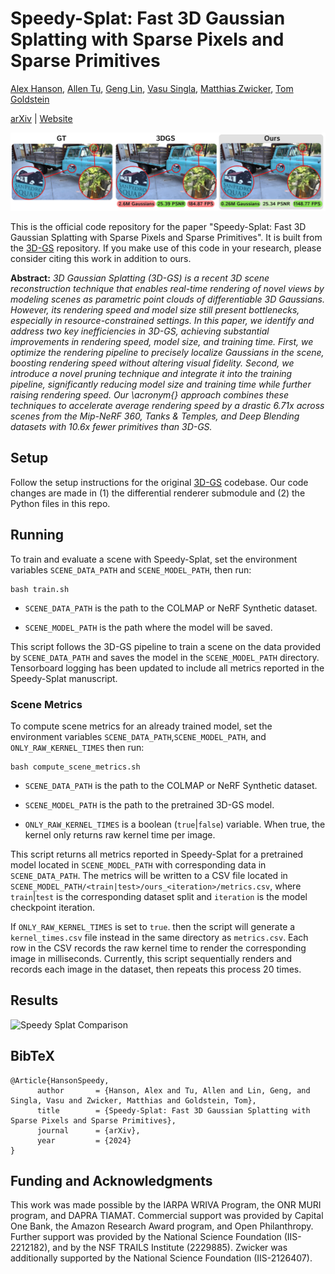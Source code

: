 # Speedy-Splat: Fast 3D Gaussian Splatting with Sparse Pixels and Sparse Primitives

[Alex Hanson](https://www.cs.umd.edu/~hanson/), [Allen Tu](https://tuallen.github.io), [Geng Lin](https://www.cs.umd.edu/people/geng), [Vasu Singla](https://vasusingla.github.io/), [Matthias Zwicker](https://www.cs.umd.edu/~zwicker/), [Tom Goldstein](https://www.cs.umd.edu/~tomg/)

[arXiv]() | [Website](https://speedysplat.github.io)

<img src="assets/speedy_splat_cover.png" alt="Speedy Splat Cover" />

This is the official code repository for the paper "Speedy-Splat: Fast 3D Gaussian Splatting with Sparse Pixels and Sparse Primitives". It is built from the [3D-GS](https://github.com/graphdeco-inria/gaussian-splatting) repository. If you make use of this code in your research, please consider citing this work in addition to ours.


**Abstract:** *3D Gaussian Splatting (3D-GS) is a recent 3D scene reconstruction technique that enables real-time rendering of novel views by modeling scenes as parametric point clouds of differentiable 3D Gaussians.  However, its rendering speed and model size still present bottlenecks, especially in resource-constrained settings.  In this paper, we identify and address two key inefficiencies in 3D-GS, achieving substantial improvements in rendering speed, model size, and training time.  First, we optimize the rendering pipeline to precisely localize Gaussians in the scene, boosting rendering speed without altering visual fidelity.  Second, we introduce a novel pruning technique and integrate it into the training pipeline, significantly reducing model size and training time while further raising rendering speed.  Our \acronym{} approach combines these techniques to accelerate average rendering speed by a drastic 6.71x across scenes from the Mip-NeRF 360, Tanks \& Temples, and Deep Blending datasets  with 10.6x fewer primitives than 3D-GS.*

## Setup
Follow the setup instructions for the original [3D-GS](https://github.com/graphdeco-inria/gaussian-splatting) codebase. Our code changes are made in (1) the differential renderer submodule and (2) the Python files in this repo.

## Running

To train and evaluate a scene with Speedy-Splat, set the environment variables `SCENE_DATA_PATH` and `SCENE_MODEL_PATH`, then run:

```shell
bash train.sh
```

* `SCENE_DATA_PATH` is the path to the COLMAP or NeRF Synthetic dataset.

* `SCENE_MODEL_PATH` is the path where the model will be saved.

This script follows the 3D-GS pipeline to train a scene on the data provided by `SCENE_DATA_PATH` and saves the model in the `SCENE_MODEL_PATH` directory. Tensorboard logging has been updated to include all metrics reported in the Speedy-Splat manuscript.

### Scene Metrics

To compute scene metrics for an already trained model, set the environment variables `SCENE_DATA_PATH`,`SCENE_MODEL_PATH`, and `ONLY_RAW_KERNEL_TIMES` then run:

```shell
bash compute_scene_metrics.sh
```

* `SCENE_DATA_PATH` is the path to the COLMAP or NeRF Synthetic dataset.

* `SCENE_MODEL_PATH` is the path to the pretrained 3D-GS model.

* `ONLY_RAW_KERNEL_TIMES` is a boolean (`true`|`false`) variable. When true, the kernel only returns raw kernel time per image.

This script returns all metrics reported in Speedy-Splat for a pretrained model located in `SCENE_MODEL_PATH` with corresponding data in `SCENE_DATA_PATH`. The metrics will be written to a CSV file located in `SCENE_MODEL_PATH/<train|test>/ours_<iteration>/metrics.csv`, where `train`|`test` is the corresponding dataset split and `iteration` is the model checkpoint iteration.

If `ONLY_RAW_KERNEL_TIMES` is set to `true`. then the script will generate a `kernel_times.csv` file instead in the same directory as `metrics.csv`. Each row in the CSV records the raw kernel time to render the corresponding image in milliseconds. Currently, this script sequentially renders and records each image in the dataset, then repeats this process 20 times.

## Results
<img src="assets/speedy_splat_comparison.png" alt="Speedy Splat Comparison"/>

<section class="section" id="BibTeX">
  <div class="container is-max-desktop content">
    <h2 class="title">BibTeX</h2>
    <pre><code>@Article{HansonSpeedy,
      author       = {Hanson, Alex and Tu, Allen and Lin, Geng, and Singla, Vasu and Zwicker, Matthias and Goldstein, Tom},
      title        = {Speedy-Splat: Fast 3D Gaussian Splatting with Sparse Pixels and Sparse Primitives},
      journal      = {arXiv},
      year         = {2024}
}</code></pre>
  </div>
</section>


## Funding and Acknowledgments

This work was made possible by the IARPA WRIVA Program, the ONR MURI program, and DAPRA TIAMAT. Commercial support was provided by Capital One Bank, the Amazon Research Award program, and Open Philanthropy. Further support was provided by the National Science Foundation (IIS-2212182), and by the NSF TRAILS Institute (2229885). Zwicker was additionally supported by the National Science Foundation (IIS-2126407).

